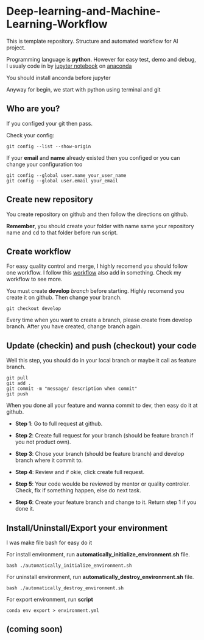 # Deep-learning-and-Machine-Learning-Workflow

This is template repository. Structure and automated workflow for AI project.

Programming language is **python**. However for easy test, demo and debug, I usualy code in by [jupyter notebook](https://jupyter.org/install) on [anaconda](https://docs.anaconda.com/anaconda/install/)

You should install anconda before jupyter

Anyway for begin, we start with python using terminal and git

## Who are you?

If  you configed your git then pass.

Check your config:

```script
git config --list --show-origin
```

If your **email** and **name** already existed then you configed or you can change your configuration too

```script
git config --global user.name your_user_name
git config --global user.email your_email
```

## Create new repository

You create repository on github and then follow the directions on github.

**Remember**, you should create your folder with name same your repository name and cd to that folder before run script.

## Create workflow

For easy quality control and merge, I highly recomend you should follow one workflow. I follow this [workflow](https://nvie.com/posts/a-successful-git-branching-model/) also add in something. Check my workflow to see more.

You must create **develop** *branch* before starting. Highly recomend you create it on github. Then change your branch.

```script
git checkout develop
```

Every time when you want to create a branch, please create from develop
branch. After you have created, change branch again.

## Update (checkin) and push (checkout) your code

Well this step, you should do in your local branch or maybe it call as feature branch.

```script
git pull
git add .
git commit -m "message/ description when commit"
git push
```

When you done all your feature and wanna commit to dev, then easy do it at github.

* **Step 1**: Go to full request at github.

* **Step 2**: Create full request for your branch (should be feature branch if you not product own).

* **Step 3**: Chose your branch (should be feature branch) and develop branch where it commit to.

* **Step 4**: Review and if okie, click create full request.

* **Step 5**: Your code woulde be reviewed by mentor or quality controler. Check, fix if something happen, else do next task.

* **Step 6**: Create your feature branch and change to it. Return step 1 if you done it.

## Install/Uninstall/Export your environment

I was make file bash for easy do it

For install environment, run **automatically_initialize_environment.sh** file.

```script
bash ./automatically_initialize_environment.sh
```

For uninstall environment, run **automatically_destroy_environment.sh** file.

```script
bash ./automatically_destroy_environment.sh
```

For export environment, run **script**

```script
conda env export > environment.yml
```

## (coming soon)
